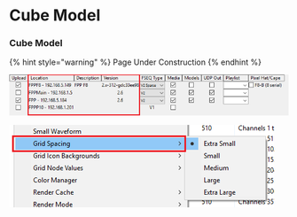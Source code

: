 # Cube Model

### Cube Model

{% hint style="warning" %}
Page Under Construction
{% endhint %}

![](../../../.gitbook/assets/image%20%28728%29.png)

![](../../../.gitbook/assets/image%20%28769%29.png)

